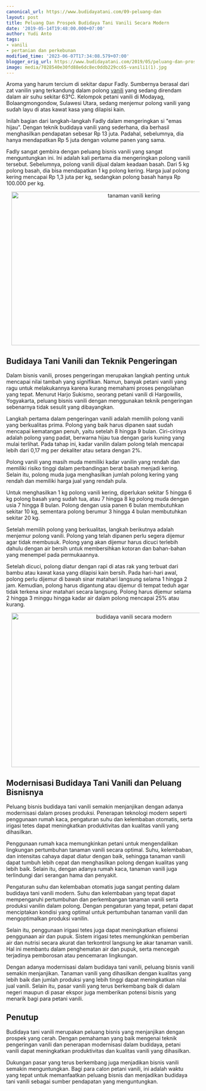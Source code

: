 ```yaml
---
canonical_url: https://www.budidayatani.com/09-peluang-dan
layout: post
title: Peluang Dan Prospek Budidaya Tani Vanili Secara Modern
date: '2019-05-14T19:48:00.000+07:00'
author: Yudi Anto
tags:
- vanili
- pertanian dan perkebunan
modified_time: '2023-06-07T17:34:08.579+07:00'
blogger_orig_url: https://www.budidayatani.com/2019/05/peluang-dan-prospek-budidaya-tani.html
image: media/7028540e30fd88e6dc8ec0ddb229cc65-vanili1(1).jpg
---
```

<p>Aroma yang harum tercium di sekitar dapur Fadly. Sumbernya berasal dari zat vanilin yang terkandung dalam polong <a href="https://www.budidayatani.com/search/label/vanili">vanili</a> yang sedang direndam dalam air suhu sekitar 63°C. Kelompok petani vanili di Modayag, Bolaangmongondow, Sulawesi Utara, sedang menjemur polong vanili yang sudah layu di atas kawat kasa yang dilapisi kain.</p><p>Inilah bagian dari langkah-langkah Fadly dalam mengeringkan si "emas hijau". Dengan teknik budidaya vanili yang sederhana, dia berhasil menghasilkan pendapatan sebesar Rp 13 juta. Padahal, sebelumnya, dia hanya mendapatkan Rp 5 juta dengan volume panen yang sama.</p><p>Fadly sangat gembira dengan peluang bisnis vanili yang sangat menguntungkan ini. Ini adalah kali pertama dia mengeringkan polong vanili tersebut. Sebelumnya, polong vanili dijual dalam keadaan basah. Dari 5 kg polong basah, dia bisa mendapatkan 1 kg polong kering. Harga jual polong kering mencapai Rp 1,3 juta per kg, sedangkan polong basah hanya Rp 100.000 per kg.</p><div class="separator" style="clear: both; text-align: center;"><a href="https://blogger.googleusercontent.com/img/b/R29vZ2xl/AVvXsEiSaij4H37wjg0utUkSDG29Cvn4Cz_tT3AX6SYlisFB1KOuAQk9TIjhNsX96ACooAeNL6_qSWlkG1rSuZDwddBhGaLXDLw2o6F4Jsekx9cF9KgTPYyHydY1k6vGWfIT8CWalJcLSjfYAfXqLi9jiQjxrOsc76IqhILkbKDn2pT9UuBE3jykuB6bUK_7ig/s1860/vanili1(1).jpg" style="margin-left: 1em; margin-right: 1em;"><img alt="tanaman vanili kering" border="0" data-original-height="1200" data-original-width="1860" height="412" src="https://blogger.googleusercontent.com/img/b/R29vZ2xl/AVvXsEiSaij4H37wjg0utUkSDG29Cvn4Cz_tT3AX6SYlisFB1KOuAQk9TIjhNsX96ACooAeNL6_qSWlkG1rSuZDwddBhGaLXDLw2o6F4Jsekx9cF9KgTPYyHydY1k6vGWfIT8CWalJcLSjfYAfXqLi9jiQjxrOsc76IqhILkbKDn2pT9UuBE3jykuB6bUK_7ig/w640-h412/vanili1(1).jpg" width="640" /></a></div><h2>Budidaya Tani Vanili dan Teknik Pengeringan</h2><p>Dalam bisnis vanili, proses pengeringan merupakan langkah penting untuk mencapai nilai tambah yang signifikan. Namun, banyak petani vanili yang ragu untuk melakukannya karena kurang memahami proses pengolahan yang tepat. Menurut Harjo Sukismo, seorang petani vanili di Hargowilis, Yogyakarta, peluang bisnis vanili dengan menggunakan teknik pengeringan sebenarnya tidak sesulit yang dibayangkan.</p><p>Langkah pertama dalam pengeringan vanili adalah memilih polong vanili yang berkualitas prima. Polong yang baik harus dipanen saat sudah mencapai kematangan penuh, yaitu setelah 8 hingga 9 bulan. Ciri-cirinya adalah polong yang padat, berwarna hijau tua dengan garis kuning yang mulai terlihat. Pada tahap ini, kadar vanilin dalam polong telah mencapai lebih dari 0,17 mg per dekaliter atau setara dengan 2%.</p><p>Polong vanili yang masih muda memiliki kadar vanilin yang rendah dan memiliki risiko tinggi dalam perbandingan berat basah menjadi kering. Selain itu, polong muda juga menghasilkan jumlah polong kering yang rendah dan memiliki harga jual yang rendah pula.</p><p>Untuk menghasilkan 1 kg polong vanili kering, diperlukan sekitar 5 hingga 6 kg polong basah yang sudah tua, atau 7 hingga 8 kg polong muda dengan usia 7 hingga 8 bulan. Polong dengan usia panen 6 bulan membutuhkan sekitar 10 kg, sementara polong berumur 3 hingga 4 bulan membutuhkan sekitar 20 kg.</p><p>Setelah memilih polong yang berkualitas, langkah berikutnya adalah menjemur polong vanili. Polong yang telah dipanen perlu segera dijemur agar tidak membusuk. Polong yang akan dijemur harus dicuci terlebih dahulu dengan air bersih untuk membersihkan kotoran dan bahan-bahan yang menempel pada permukaannya.</p><p>Setelah dicuci, polong diatur dengan rapi di atas rak yang terbuat dari bambu atau kawat kasa yang dilapisi kain bersih. Pada hari-hari awal, polong perlu dijemur di bawah sinar matahari langsung selama 1 hingga 2 jam. Kemudian, polong harus digantung atau dijemur di tempat teduh agar tidak terkena sinar matahari secara langsung. Polong harus dijemur selama 2 hingga 3 minggu hingga kadar air dalam polong mencapai 25% atau kurang.</p><div class="separator" style="clear: both; text-align: center;"><a href="https://blogger.googleusercontent.com/img/b/R29vZ2xl/AVvXsEhs2hNGW4Jqs7-i0KI_qRNb-tL5JXsSODyMsBWoIHARHzePB6Grfrhae1kqznTvW1pRUjirahxOzeZWo947rdt6fSqydf9Bwq6mN5wEyoZuq9GElOqa9ZrAe3_Pogvdo_QpS4_UQUCVo1w-X9Kh-MN2yJl9-z8N2h7GI5-KFijv-K-Mwk228XdOnWB-JA/s1853/vanili(2).jpg" style="margin-left: 1em; margin-right: 1em;"><img alt="budidaya vanili secara modern" border="0" data-original-height="1200" data-original-width="1853" height="414" src="https://blogger.googleusercontent.com/img/b/R29vZ2xl/AVvXsEhs2hNGW4Jqs7-i0KI_qRNb-tL5JXsSODyMsBWoIHARHzePB6Grfrhae1kqznTvW1pRUjirahxOzeZWo947rdt6fSqydf9Bwq6mN5wEyoZuq9GElOqa9ZrAe3_Pogvdo_QpS4_UQUCVo1w-X9Kh-MN2yJl9-z8N2h7GI5-KFijv-K-Mwk228XdOnWB-JA/w640-h414/vanili(2).jpg" width="640" /></a></div><h2>Modernisasi Budidaya Tani Vanili dan Peluang Bisnisnya</h2><p>Peluang bisnis budidaya tani vanili semakin menjanjikan dengan adanya modernisasi dalam proses produksi. Penerapan teknologi modern seperti penggunaan rumah kaca, pengaturan suhu dan kelembaban otomatis, serta irigasi tetes dapat meningkatkan produktivitas dan kualitas vanili yang dihasilkan.</p><p>Penggunaan rumah kaca memungkinkan petani untuk mengendalikan lingkungan pertumbuhan tanaman vanili secara optimal. Suhu, kelembaban, dan intensitas cahaya dapat diatur dengan baik, sehingga tanaman vanili dapat tumbuh lebih cepat dan menghasilkan polong dengan kualitas yang lebih baik. Selain itu, dengan adanya rumah kaca, tanaman vanili juga terlindungi dari serangan hama dan penyakit.</p><p>Pengaturan suhu dan kelembaban otomatis juga sangat penting dalam budidaya tani vanili modern. Suhu dan kelembaban yang tepat dapat mempengaruhi pertumbuhan dan perkembangan tanaman vanili serta produksi vanilin dalam polong. Dengan pengaturan yang tepat, petani dapat menciptakan kondisi yang optimal untuk pertumbuhan tanaman vanili dan mengoptimalkan produksi vanilin.</p><p>Selain itu, penggunaan irigasi tetes juga dapat meningkatkan efisiensi penggunaan air dan pupuk. Sistem irigasi tetes memungkinkan pemberian air dan nutrisi secara akurat dan terkontrol langsung ke akar tanaman vanili. Hal ini membantu dalam penghematan air dan pupuk, serta mencegah terjadinya pemborosan atau pencemaran lingkungan.</p><p>Dengan adanya modernisasi dalam budidaya tani vanili, peluang bisnis vanili semakin menjanjikan. Tanaman vanili yang dihasilkan dengan kualitas yang lebih baik dan jumlah produksi yang lebih tinggi dapat meningkatkan nilai jual vanili. Selain itu, pasar vanili yang terus berkembang baik di dalam negeri maupun di pasar ekspor juga memberikan potensi bisnis yang menarik bagi para petani vanili.</p><h2>Penutup</h2><p>Budidaya tani vanili merupakan peluang bisnis yang menjanjikan dengan prospek yang cerah. Dengan pemahaman yang baik mengenai teknik pengeringan vanili dan penerapan modernisasi dalam budidaya, petani vanili dapat meningkatkan produktivitas dan kualitas vanili yang dihasilkan.</p><p>Dukungan pasar yang terus berkembang juga menjadikan bisnis vanili semakin menguntungkan. Bagi para calon petani vanili, ini adalah waktu yang tepat untuk memanfaatkan peluang bisnis dan menjadikan budidaya tani vanili sebagai sumber pendapatan yang menguntungkan.</p>